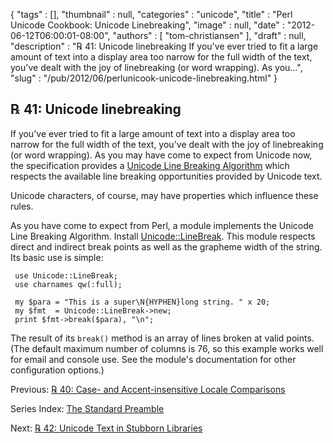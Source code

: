 {
   "tags" : [],
   "thumbnail" : null,
   "categories" : "unicode",
   "title" : "Perl Unicode Cookbook: Unicode Linebreaking",
   "image" : null,
   "date" : "2012-06-12T06:00:01-08:00",
   "authors" : [
      "tom-christiansen"
   ],
   "draft" : null,
   "description" : "℞ 41: Unicode linebreaking If you've ever tried to fit a large amount of text into a display area too narrow for the full width of the text, you've dealt with the joy of linebreaking (or word wrapping). As you...",
   "slug" : "/pub/2012/06/perlunicook-unicode-linebreaking.html"
}



℞ 41: Unicode linebreaking
--------------------------

If you've ever tried to fit a large amount of text into a display area too narrow for the full width of the text, you've dealt with the joy of linebreaking (or word wrapping). As you may have come to expect from Unicode now, the specification provides a [Unicode Line Breaking Algorithm](http://www.unicode.org/reports/tr14/) which respects the available line breaking opportunities provided by Unicode text.

Unicode characters, of course, may have properties which influence these rules.

As you have come to expect from Perl, a module implements the Unicode Line Breaking Algorithm. Install [Unicode::LineBreak](http://search.cpan.org/perldoc?Unicode::LineBreak). This module respects direct and indirect break points as well as the grapheme width of the string. Its basic use is simple:

     use Unicode::LineBreak;
     use charnames qw(:full);

     my $para = "This is a super\N{HYPHEN}long string. " x 20;
     my $fmt  = Unicode::LineBreak->new;
     print $fmt->break($para), "\n";

The result of its `break()` method is an array of lines broken at valid points. (The default maximum number of columns is 76, so this example works well for email and console use. See the module's documentation for other configuration options.)

Previous: [℞ 40: Case- and Accent-insensitive Locale Comparisons](/pub/2012/06/perlunicook-case--and-accent-insensitive-locale-comparison.html)

Series Index: [The Standard Preamble](/pub/2012/04/perlunicook-standard-preamble.html)

Next: [℞ 42: Unicode Text in Stubborn Libraries](/pub/2012/06/perlunicook-unicode-text-in-stubborn-libraries.html)
